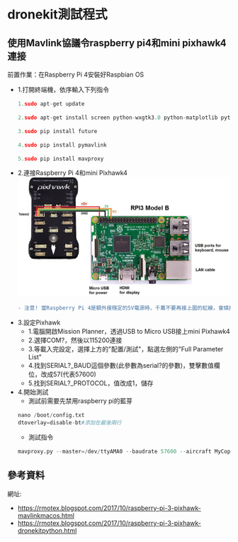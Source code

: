 # dronekit測試程式

## 使用Mavlink協議令raspberry pi4和mini pixhawk4連接
前置作業：在Raspberry Pi 4安裝好Raspbian OS
+ 1.打開終端機，依序輸入下列指令
    ```py
    1.sudo apt-get update
    ```
    ```py
    2.sudo apt-get install screen python-wxgtk3.0 python-matplotlib python-opencv python-pip python-numpy python-dev libxml2-dev libxslt-dev
    ```
    ```py
    3.sudo pip install future
    ```
    ```py
    4.sudo pip install pymavlink
    ```
    ```py
    5.sudo pip install mavproxy
    ``` 
+ 2.連接Raspberry Pi 4和mini Pixhawk4
    ![連接Raspberry Pi 3和Pixhawk](image/RaspberryPi_Pixhawk_wiring1.jpg)
    ```diff
    - 注意! 當Raspberry Pi 4是額外接穩定的5V電源時，千萬不要再接上圖的紅線，會燒掉
    ```
+ 3.設定Pixhawk
    + 1.電腦開啟Mission Planner，透過USB to Micro USB接上mini Pixhawk4
    + 2.選擇COM?，然後以115200連接
    + 3.等載入完設定，選擇上方的"配置/測試"，點選左側的"Full Parameter List"
    + 4.找到SERIAL?_BAUD這個參數(此參數為serial?的參數)，雙擊數值欄位，改成57(代表57600)
    + 5.找到SERIAL?_PROTOCOL，值改成1，儲存
+ 4.開始測試
    + 測試前需要先禁用raspberry pi的藍芽 
    ```py
    nano /boot/config.txt
    dtoverlay=disable-bt#添加在最後兩行
    ```
    + 測試指令
    ```py
    mavproxy.py --master=/dev/ttyAMA0 --baudrate 57600 --aircraft MyCopter
    ```


## 參考資料
網址:
+ https://rmotex.blogspot.com/2017/10/raspberry-pi-3-pixhawk-mavlinkmacos.html
+ https://rmotex.blogspot.com/2017/10/raspberry-pi-3-pixhawk-dronekitpython.html
